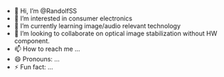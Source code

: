 - 👋 Hi, I’m @RandolfSS
- 👀 I’m interested in consumer electronics
- 🌱 I’m currently learning image/audio relevant technology
- 💞️ I’m looking to collaborate on optical image stabilization without HW component.
- 📫 How to reach me ...
- 😄 Pronouns: ...
- ⚡ Fun fact: ...

<!---
RandolfSS/RandolfSS is a ✨ special ✨ repository because its `README.md` (this file) appears on your GitHub profile.
You can click the Preview link to take a look at your changes.
--->
